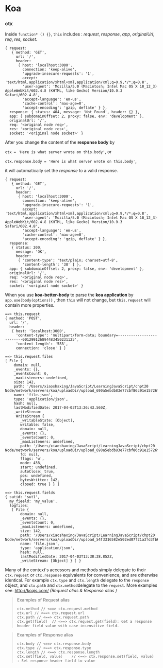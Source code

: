 # Koa

### ctx

Inside `function* () {}`,   `this` includes : _request_, _response_, _app_, _originalUrl_, _req_, _res_, _socket_.

```
{ request: 
   { method: 'GET',
     url: '/',
     header: 
      { host: 'localhost:3000',
        connection: 'keep-alive',
        'upgrade-insecure-requests': '1',
        accept: 'text/html,application/xhtml+xml,application/xml;q=0.9,*/*;q=0.8',
        'user-agent': 'Mozilla/5.0 (Macintosh; Intel Mac OS X 10_12_3) AppleWebKit/602.4.8 (KHTML, like Gecko) Version/10.0.3 Safari/602.4.8',
        'accept-language': 'en-us',
        'cache-control': 'max-age=0',
        'accept-encoding': 'gzip, deflate' } },
  response: { status: 404, message: 'Not Found', header: {} },
  app: { subdomainOffset: 2, proxy: false, env: 'development' },
  originalUrl: '/',
  req: '<original node req>',
  res: '<original node res>',
  socket: '<original node socket>' }

```

After you change the content of the **response body** by

`ctx = 'Here is what server wrote on this.body'`,  or

`ctx.response.body = 'Here is what server wrote on this.body'`,

it will automatically set the _response_ to a valid response.

```
{ request: 
   { method: 'GET',
     url: '/',
     header: 
      { host: 'localhost:3000',
        connection: 'keep-alive',
        'upgrade-insecure-requests': '1',
        accept: 'text/html,application/xhtml+xml,application/xml;q=0.9,*/*;q=0.8',
        'user-agent': 'Mozilla/5.0 (Macintosh; Intel Mac OS X 10_12_3) AppleWebKit/602.4.8 (KHTML, like Gecko) Version/10.0.3 Safari/602.4.8',
        'accept-language': 'en-us',
        'cache-control': 'max-age=0',
        'accept-encoding': 'gzip, deflate' } },
  response: 
   { status: 200,
     message: 'OK',
     header: 
      { 'content-type': 'text/plain; charset=utf-8',
        'content-length': '38' } },
  app: { subdomainOffset: 2, proxy: false, env: 'development' },
  originalUrl: '/',
  req: '<original node req>',
  res: '<original node res>',
  socket: '<original node socket>' }

```

When you use **koa-better-body**  to parse the **koa application** by `app.use(body(options))` , then `this` will not change, but `this.request` will contain more properties. 

```
==> this.request
{ method: 'POST',
  url: '/',
  header: 
   { host: 'localhost:3000',
     'content-type': 'multipart/form-data; boundary=--------------------------001299126894483450231125',
     'content-length': '583',
     connection: 'close' } }

==> this.request.files
[ File {
    domain: null,
    _events: {},
    _eventsCount: 0,
    _maxListeners: undefined,
    size: 142,
    path: '/Users/xiaoshaxing/JavaScript/LearningJavaScript/chpt20 Node/network/servers/koa/uploadDir/upload_690a5ebdb83e77cbf86c91e15726f41b.json',
    name: 'file.json',
    type: 'application/json',
    hash: null,
    lastModifiedDate: 2017-04-03T13:26:43.560Z,
    _writeStream: 
     WriteStream {
       _writableState: [Object],
       writable: false,
       domain: null,
       _events: {},
       _eventsCount: 0,
       _maxListeners: undefined,
       path: '/Users/xiaoshaxing/JavaScript/LearningJavaScript/chpt20 Node/network/servers/koa/uploadDir/upload_690a5ebdb83e77cbf86c91e15726f41b.json',
       fd: null,
       flags: 'w',
       mode: 438,
       start: undefined,
       autoClose: true,
       pos: undefined,
       bytesWritten: 142,
       closed: true } } ]
       
==> this.request.fields
{ sutid: 'sut1',
  my_fieeld: 'my_value',
  logfiles: 
   [ File {
       domain: null,
       _events: {},
       _eventsCount: 0,
       _maxListeners: undefined,
       size: 142,
       path: '/Users/xiaoshaxing/JavaScript/LearningJavaScript/chpt20 Node/network/servers/koa/uploadDir/upload_54f3316582e502ed07f21a3fd3fb6e80.json',
       name: 'file.json',
       type: 'application/json',
       hash: null,
       lastModifiedDate: 2017-04-03T13:30:28.852Z,
       _writeStream: [Object] } ] }
```

Many of the context's accessors and methods simply delegate to their `ctx.request` or `ctx.response` equivalents for convenience, and are otherwise identical. For example `ctx.type` and `ctx.length` delegate to the `response` object, and `ctx.path` and `ctx.method`delegate to the `request`. More examples see: http://koajs.com/ _(Request alias & Response alias )_

> Examples of Request alias
>
> ```
> ctx.method // <==> ctx.request.method
> ctx.url // <==> ctx.request.url
> ctx.path // <==> ctx.request.path   
> ctx.get(field)  // <==> ctx.request.get(field): Get a response header field value with case-insensitive field.
> ```

> Examples of Response alias
>
> ```
> ctx.body // <==> ctx.response.body
> ctx.type // <==> ctx.response.type
> ctx.length // <==> ctx.response.length
> ctx.set(field, value)    // <==> ctx.response.set(field, value)  : Set response header field to value
> ```

